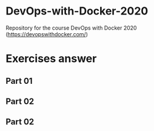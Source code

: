 # DevOps-with-Docker-2020
Repository for the course DevOps with Docker 2020 (https://devopswithdocker.com/)

# Exercises answer
## Part 01

## Part 02

## Part 02
